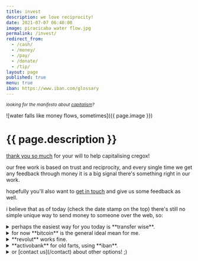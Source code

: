 ```yaml
---
title: invest
description: we love reciprocity!
date: 2021-07-07 06:40:00
image: piracicaba water flow.jpg
permalink: /invest/
redirect_from:
  - /cash/
  - /money/
  - /pay/
  - /donate/
  - /tip/
layout: page
published: true
menu: true
iban: https://www.iban.com/glossary
---
```


<small>*looking for the manifesto about [capitalism](/capitalism)?*</small>

![water falls like money flows, sometimes]({{ page.image }})

# {{ page.description }}

[thank you so much](/thanks) for your will to help capitalising cregox!

our free work is based on trust and reciprocity, and every single time we get any feedback through money it is a big signal there's something right in our work.

hopefully you'll also want to [get in touch](/contact) and give us some feedback as well.

i believe that as of today (check the date stamp on the top) there's still no simple unique way to send money to someone over the web, so:

<script>
function copyElementText(id) {
    var text = document.getElementById(id).innerText;
    var elem = document.createElement("textarea");
    document.body.appendChild(elem);
    elem.value = text;
    elem.select();
    document.execCommand("copy");
    document.body.removeChild(elem);
}
</script>

<details>
  <summary markdown="span">perhaps the easiest way for you today is **transfer wise**.</summary>
  
  <details>
  <summary markdown="span"><small>disclaimer</small></summary>
    <small>although they actually make it much harder on me, because they offer way too many options and apparently no central way to deal with them. i could literally create an account and get [bank information for a direct deposit in 6 different currencies](https://transferwise.com/gb/borderless/card) but it's probably best for you to just open an account there... yes this may look like it's harder, but if you haven't done any other way before, just go and try all other options and you'll see.</small>
  </details>

  here's my [**referral link**](https://transferwise.com/invite/a/cauer11) to create an account there and [get a discount on your first transfer](https://transferwise.com/help/21/inviting-friends/2566789/how-does-a-free-transfer-work).

  when you have an account, just send to <span class="copying" title="copy" id="cp" onclick="copyElementText(this.id)">cregox@ahoxus.org</span>
</details>

<details>
  <summary markdown="span">for now **bitcoin** is the general ideal mean for me.</summary>
  
  it's no piece of cake though, sadly. it's ideal because it's by far the lowest tax and it's as close to direct transaction as computer money will ever get.

  in case you might be wondering, we use [blockchain.info luxembourg](https://www.blockchain.com/wallet).
  
  ![blockchain](blockchain.info wallet 1Jsw4dEcD4H9MCh6kKdYPz9cpKjyBNgpFT.png)
  
  <span class="copying" title="copy" id="cp" onclick="copyElementText(this.id)">1Jsw4dEcD4H9MCh6kKdYPz9cpKjyBNgpFT</span>
  
  [how to use bitcoin?](https://bitcoin.org/en/getting-started)
</details>

<details>
  <summary markdown="span">**revolut** works fine.</summary>
  
  using your [revolut account](https://revolut.com/r/cauedbqm) send money to [contact](/contact): <span class="copying" title="copy" id="cp" onclick="copyElementText(this.id)">cregox@ahoxus.org</span>

  you can also send it through [iban, bic, sepa and swift]({{ page.iban }}):

  REVOLT21

  <span class="copying" title="copy" id="cp" onclick="copyElementText(this.id)">LT82 3250 0835 3533 4600</span>
  
  [why (and what is) revolut?](https://char.gd/blog/2018/the-best-of-europes-startup-banks-compared)
</details>

<details>
  <summary markdown="span">**activobank** for old farts, using **iban**.</summary>
  
  [activobank](https://activobank.pt) is by far the best portuguese bank, for remote and online operations around [bic, sepa and swift]({{ page.iban }}).
  
  ACTVPTPL
  
  <span class="copying" title="copy" id="cp" onclick="copyElementText(this.id)">PT50-0023-0000-45471423515-94</span>
</details>

<details>
  <summary markdown="span">or [contact us](/contact) about other options! ;)</summary>
  
  i'm positive we can find a good option for both. we take even paper money, coins or paypal, depending on each situation.
  
  <small>[paypal](https://www.paypal.me/cauerego) is a last resort because it works very well for small quantities but it's just **not** that reliable.</small>
</details>
